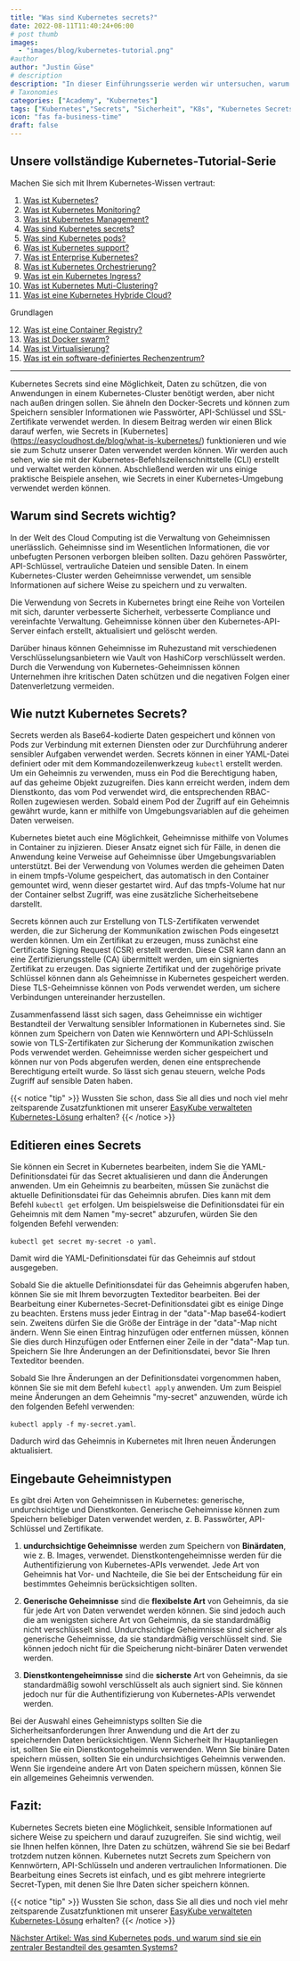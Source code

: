```yaml
---
title: "Was sind Kubernetes secrets?"
date: 2022-08-11T11:40:24+06:00
# post thumb
images:
  - "images/blog/kubernetes-tutorial.png"
#author
author: "Justin Güse"
# description
description: "In dieser Einführungsserie werden wir untersuchen, warum Kubernetes-Geheimnisse wichtig sind, um Ihre sensiblen Informationen zu schützen, und wie Sie sie in Ihrem Cluster sicher anwenden können."
# Taxonomies
categories: ["Academy", "Kubernetes"]
tags: ["Kubernetes","Secrets", "Sicherheit", "K8s", "Kubernetes Secrets", "Tutorial"]
icon: "fas fa-business-time"
draft: false
---
```


## Unsere vollständige Kubernetes-Tutorial-Serie

Machen Sie sich mit Ihrem Kubernetes-Wissen vertraut:

1. [Was ist Kubernetes?](/de/blog/was-ist-kubernetes/)
2. [Was ist Kubernetes Monitoring?](/de/blog/was-ist-kubernetes-monitoring/)
3. [Was ist Kubernetes Management?](/de/blog/was-ist-kubernetes-management/)
4. [Was sind Kubernetes secrets?](/de/blog/was-sind-kubernetes-secrets/)
5. [Was sind Kubernetes pods?](/de/blog/was-sind-kubernetes-pods/)
6. [Was ist Kubernetes support?](/de/blog/was-ist-kubernetes-support/)
7. [Was ist Enterprise Kubernetes?](/de/blog/was-ist-enterprise-kubernetes/)
8. [Was ist Kubernetes Orchestrierung?](/de/blog/was-ist-kubernetes-orchestrierung/)
9. [Was ist ein Kubernetes Ingress?](/de/blog/was-ist-ein-kubernetes-ingress/)
10. [Was ist Kubernetes Muti-Clustering?](/de/blog/was-ist-kubernetes-multi-clustering/)
11. [Was ist eine Kubernetes Hybride Cloud?](/blog/was-ist-kubernetes-multi-cloud-oder-hybrid-cloud/)

Grundlagen

12. [Was ist eine Container Registry?](/de/blog/was-ist-eine-container-registry/)
13. [Was ist Docker swarm?](/de/blog/was-ist-docker-swarm/)
14. [Was ist Virtualisierung?](/de/blog/was-ist-virtualisierung/)
15. [Was ist ein software-definiertes Rechenzentrum?](/de/blog/was-ist-ein-software-definiertes-rechenzentrum/)

---


Kubernetes Secrets sind eine Möglichkeit, Daten zu schützen, die von Anwendungen in einem Kubernetes-Cluster benötigt werden, aber nicht nach außen dringen sollen. Sie ähneln den Docker-Secrets und können zum Speichern sensibler Informationen wie Passwörter, API-Schlüssel und SSL-Zertifikate verwendet werden. In diesem Beitrag werden wir einen Blick darauf werfen, wie Secrets in [Kubernetes] (https://easycloudhost.de/blog/what-is-kubernetes/) funktionieren und wie sie zum Schutz unserer Daten verwendet werden können. Wir werden auch sehen, wie sie mit der Kubernetes-Befehlszeilenschnittstelle (CLI) erstellt und verwaltet werden können. Abschließend werden wir uns einige praktische Beispiele ansehen, wie Secrets in einer Kubernetes-Umgebung verwendet werden können.

## Warum sind Secrets wichtig?

In der Welt des Cloud Computing ist die Verwaltung von Geheimnissen unerlässlich. Geheimnisse sind im Wesentlichen Informationen, die vor unbefugten Personen verborgen bleiben sollten. Dazu gehören Passwörter, API-Schlüssel, vertrauliche Dateien und sensible Daten. In einem Kubernetes-Cluster werden Geheimnisse verwendet, um sensible Informationen auf sichere Weise zu speichern und zu verwalten.

Die Verwendung von Secrets in Kubernetes bringt eine Reihe von Vorteilen mit sich, darunter verbesserte Sicherheit, verbesserte Compliance und vereinfachte Verwaltung. Geheimnisse können über den Kubernetes-API-Server einfach erstellt, aktualisiert und gelöscht werden.

Darüber hinaus können Geheimnisse im Ruhezustand mit verschiedenen Verschlüsselungsanbietern wie Vault von HashiCorp verschlüsselt werden. Durch die Verwendung von Kubernetes-Geheimnissen können Unternehmen ihre kritischen Daten schützen und die negativen Folgen einer Datenverletzung vermeiden.

## Wie nutzt Kubernetes Secrets?

Secrets werden als Base64-kodierte Daten gespeichert und können von Pods zur Verbindung mit externen Diensten oder zur Durchführung anderer sensibler Aufgaben verwendet werden. Secrets können in einer YAML-Datei definiert oder mit dem Kommandozeilenwerkzeug `kubectl` erstellt werden. Um ein Geheimnis zu verwenden, muss ein Pod die Berechtigung haben, auf das geheime Objekt zuzugreifen. Dies kann erreicht werden, indem dem Dienstkonto, das vom Pod verwendet wird, die entsprechenden RBAC-Rollen zugewiesen werden. Sobald einem Pod der Zugriff auf ein Geheimnis gewährt wurde, kann er mithilfe von Umgebungsvariablen auf die geheimen Daten verweisen.

Kubernetes bietet auch eine Möglichkeit, Geheimnisse mithilfe von Volumes in Container zu injizieren. Dieser Ansatz eignet sich für Fälle, in denen die Anwendung keine Verweise auf Geheimnisse über Umgebungsvariablen unterstützt. Bei der Verwendung von Volumes werden die geheimen Daten in einem tmpfs-Volume gespeichert, das automatisch in den Container gemountet wird, wenn dieser gestartet wird. Auf das tmpfs-Volume hat nur der Container selbst Zugriff, was eine zusätzliche Sicherheitsebene darstellt.

Secrets können auch zur Erstellung von TLS-Zertifikaten verwendet werden, die zur Sicherung der Kommunikation zwischen Pods eingesetzt werden können. Um ein Zertifikat zu erzeugen, muss zunächst eine Certificate Signing Request (CSR) erstellt werden. Diese CSR kann dann an eine Zertifizierungsstelle (CA) übermittelt werden, um ein signiertes Zertifikat zu erzeugen. Das signierte Zertifikat und der zugehörige private Schlüssel können dann als Geheimnisse in Kubernetes gespeichert werden. Diese TLS-Geheimnisse können von Pods verwendet werden, um sichere Verbindungen untereinander herzustellen.

Zusammenfassend lässt sich sagen, dass Geheimnisse ein wichtiger Bestandteil der Verwaltung sensibler Informationen in Kubernetes sind. Sie können zum Speichern von Daten wie Kennwörtern und API-Schlüsseln sowie von TLS-Zertifikaten zur Sicherung der Kommunikation zwischen Pods verwendet werden. Geheimnisse werden sicher gespeichert und können nur von Pods abgerufen werden, denen eine entsprechende Berechtigung erteilt wurde. So lässt sich genau steuern, welche Pods Zugriff auf sensible Daten haben.

{{< notice "tip" >}}
  Wussten Sie schon, dass Sie all dies und noch viel mehr zeitsparende Zusatzfunktionen mit unserer [EasyKube verwalteten Kubernetes-Lösung](/de/services/easykube) erhalten?
{{< /notice >}}

## Editieren eines Secrets

Sie können ein Secret in Kubernetes bearbeiten, indem Sie die YAML-Definitionsdatei für das Secret aktualisieren und dann die Änderungen anwenden. Um ein Geheimnis zu bearbeiten, müssen Sie zunächst die aktuelle Definitionsdatei für das Geheimnis abrufen. Dies kann mit dem Befehl `kubectl get` erfolgen. Um beispielsweise die Definitionsdatei für ein Geheimnis mit dem Namen "my-secret" abzurufen, würden Sie den folgenden Befehl verwenden: 

`kubectl get secret my-secret -o yaml`. 

Damit wird die YAML-Definitionsdatei für das Geheimnis auf stdout ausgegeben.

Sobald Sie die aktuelle Definitionsdatei für das Geheimnis abgerufen haben, können Sie sie mit Ihrem bevorzugten Texteditor bearbeiten. Bei der Bearbeitung einer Kubernetes-Secret-Definitionsdatei gibt es einige Dinge zu beachten. Erstens muss jeder Eintrag in der "data"-Map base64-kodiert sein. Zweitens dürfen Sie die Größe der Einträge in der "data"-Map nicht ändern. Wenn Sie einen Eintrag hinzufügen oder entfernen müssen, können Sie dies durch Hinzufügen oder Entfernen einer Zeile in der "data"-Map tun. Speichern Sie Ihre Änderungen an der Definitionsdatei, bevor Sie Ihren Texteditor beenden.

Sobald Sie Ihre Änderungen an der Definitionsdatei vorgenommen haben, können Sie sie mit dem Befehl `kubectl apply` anwenden. Um zum Beispiel meine Änderungen an dem Geheimnis "my-secret" anzuwenden, würde ich den folgenden Befehl verwenden: 

`kubectl apply -f my-secret.yaml`. 

Dadurch wird das Geheimnis in Kubernetes mit Ihren neuen Änderungen aktualisiert.

## Eingebaute Geheimnistypen

Es gibt drei Arten von Geheimnissen in Kubernetes: generische, undurchsichtige und Dienstkonten. Generische Geheimnisse können zum Speichern beliebiger Daten verwendet werden, z. B. Passwörter, API-Schlüssel und Zertifikate.

1. **undurchsichtige Geheimnisse** werden zum Speichern von **Binärdaten**, wie z. B. Images, verwendet. Dienstkontengeheimnisse werden für die Authentifizierung von Kubernetes-APIs verwendet. Jede Art von Geheimnis hat Vor- und Nachteile, die Sie bei der Entscheidung für ein bestimmtes Geheimnis berücksichtigen sollten.

2. **Generische Geheimnisse** sind die **flexibelste Art** von Geheimnis, da sie für jede Art von Daten verwendet werden können. Sie sind jedoch auch die am wenigsten sichere Art von Geheimnis, da sie standardmäßig nicht verschlüsselt sind. Undurchsichtige Geheimnisse sind sicherer als generische Geheimnisse, da sie standardmäßig verschlüsselt sind. Sie können jedoch nicht für die Speicherung nicht-binärer Daten verwendet werden.

3. **Dienstkontengeheimnisse** sind die **sicherste** Art von Geheimnis, da sie standardmäßig sowohl verschlüsselt als auch signiert sind. Sie können jedoch nur für die Authentifizierung von Kubernetes-APIs verwendet werden.

Bei der Auswahl eines Geheimnistyps sollten Sie die Sicherheitsanforderungen Ihrer Anwendung und die Art der zu speichernden Daten berücksichtigen. Wenn Sicherheit Ihr Hauptanliegen ist, sollten Sie ein Dienstkontogeheimnis verwenden. Wenn Sie binäre Daten speichern müssen, sollten Sie ein undurchsichtiges Geheimnis verwenden. Wenn Sie irgendeine andere Art von Daten speichern müssen, können Sie ein allgemeines Geheimnis verwenden.

## Fazit:

Kubernetes Secrets bieten eine Möglichkeit, sensible Informationen auf sichere Weise zu speichern und darauf zuzugreifen. Sie sind wichtig, weil sie Ihnen helfen können, Ihre Daten zu schützen, während Sie sie bei Bedarf trotzdem nutzen können. Kubernetes nutzt Secrets zum Speichern von Kennwörtern, API-Schlüsseln und anderen vertraulichen Informationen. Die Bearbeitung eines Secrets ist einfach, und es gibt mehrere integrierte Secret-Typen, mit denen Sie Ihre Daten sicher speichern können.

{{< notice "tip" >}}
  Wussten Sie schon, dass Sie all dies und noch viel mehr zeitsparende Zusatzfunktionen mit unserer [EasyKube verwalteten Kubernetes-Lösung](/de/services/easykube) erhalten?
{{< /notice >}}

[Nächster Artikel: Was sind Kubernetes pods, und warum sind sie ein zentraler Bestandteil des gesamten Systems?](/de/blog/was-sind-kubernetes-pods/)